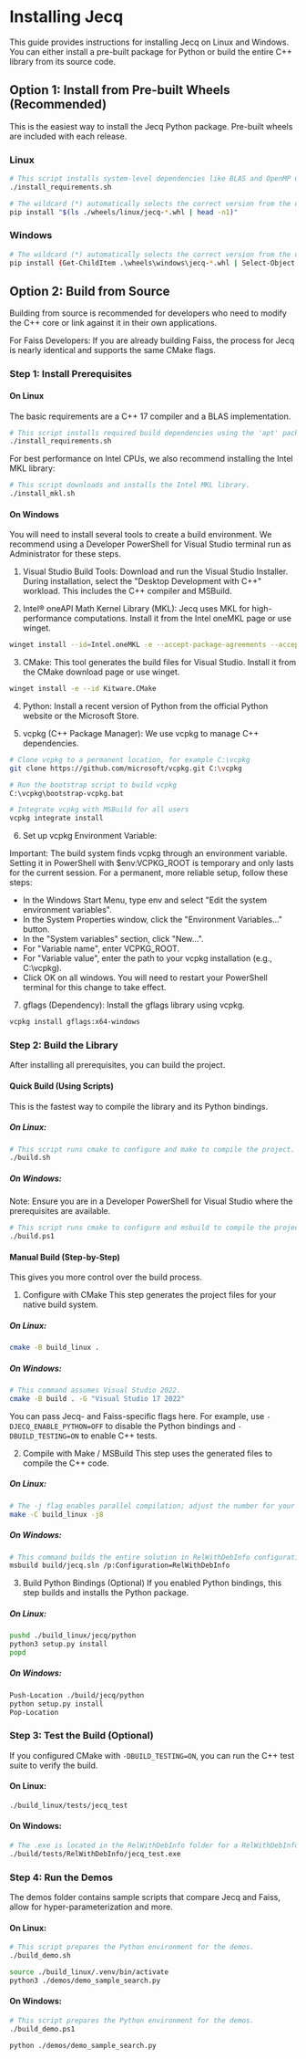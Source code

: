# Installing Jecq
This guide provides instructions for installing Jecq on Linux and Windows. You can either install a pre-built package for Python or build the entire C++ library from its source code.

## Option 1: Install from Pre-built Wheels (Recommended)
This is the easiest way to install the Jecq Python package. Pre-built wheels are included with each release.

### Linux

```sh
# This script installs system-level dependencies like BLAS and OpenMP using apt.
./install_requirements.sh

# The wildcard (*) automatically selects the correct version from the directory.
pip install "$(ls ./wheels/linux/jecq-*.whl | head -n1)"
```

### Windows

```sh
# The wildcard (*) automatically selects the correct version from the directory.
pip install (Get-ChildItem .\wheels\windows\jecq-*.whl | Select-Object -First 1 -ExpandProperty FullName)
```

## Option 2: Build from Source
Building from source is recommended for developers who need to modify the C++ core or link against it in their own applications.

For Faiss Developers: If you are already building Faiss, the process for Jecq is nearly identical and supports the same CMake flags.

### Step 1: Install Prerequisites

#### On Linux
The basic requirements are a C++ 17 compiler and a BLAS implementation.

```sh
# This script installs required build dependencies using the 'apt' package manager.
./install_requirements.sh
```

For best performance on Intel CPUs, we also recommend installing the Intel MKL library:

```sh
# This script downloads and installs the Intel MKL library.
./install_mkl.sh
```

#### On Windows
You will need to install several tools to create a build environment. We recommend using a Developer PowerShell for Visual Studio terminal run as Administrator for these steps.

1. Visual Studio Build Tools:
Download and run the Visual Studio Installer. During installation, select the "Desktop Development with C++" workload. This includes the C++ compiler and MSBuild.

2. Intel® oneAPI Math Kernel Library (MKL):
Jecq uses MKL for high-performance computations. Install it from the Intel oneMKL page or use winget.

```sh
winget install --id=Intel.oneMKL -e --accept-package-agreements --accept-source-agreements
```

3. CMake:
This tool generates the build files for Visual Studio. Install it from the CMake download page or use winget.

```sh
winget install -e --id Kitware.CMake
```

4. Python:
Install a recent version of Python from the official Python website or the Microsoft Store.

5. vcpkg (C++ Package Manager):
We use vcpkg to manage C++ dependencies.

```sh
# Clone vcpkg to a permanent location, for example C:\vcpkg
git clone https://github.com/microsoft/vcpkg.git C:\vcpkg

# Run the bootstrap script to build vcpkg
C:\vcpkg\bootstrap-vcpkg.bat

# Integrate vcpkg with MSBuild for all users
vcpkg integrate install
```

6. Set up vcpkg Environment Variable:

Important: The build system finds vcpkg through an environment variable. Setting it in PowerShell with $env:VCPKG_ROOT is temporary and only lasts for the current session. For a permanent, more reliable setup, follow these steps:

* In the Windows Start Menu, type env and select "Edit the system environment variables".
* In the System Properties window, click the "Environment Variables..." button.
* In the "System variables" section, click "New...".
* For "Variable name", enter VCPKG_ROOT.
* For "Variable value", enter the path to your vcpkg installation (e.g., C:\vcpkg).
* Click OK on all windows. You will need to restart your PowerShell terminal for this change to take effect.

7. gflags (Dependency):
Install the gflags library using vcpkg.

```sh
vcpkg install gflags:x64-windows
```

### Step 2: Build the Library
After installing all prerequisites, you can build the project.

#### Quick Build (Using Scripts)
This is the fastest way to compile the library and its Python bindings.

##### On Linux:

```sh
# This script runs cmake to configure and make to compile the project.
./build.sh
```

##### On Windows:

Note: Ensure you are in a Developer PowerShell for Visual Studio where the prerequisites are available.

```sh
# This script runs cmake to configure and msbuild to compile the project.
./build.ps1
```

#### Manual Build (Step-by-Step)
This gives you more control over the build process.

1. Configure with CMake
This step generates the project files for your native build system.

##### On Linux:

```sh
cmake -B build_linux .
```

##### On Windows:

```sh
# This command assumes Visual Studio 2022.
cmake -B build . -G "Visual Studio 17 2022"
```

You can pass Jecq- and Faiss-specific flags here. For example, use `-DJECQ_ENABLE_PYTHON=OFF` to disable the Python bindings and `-DBUILD_TESTING=ON` to enable C++ tests.

2. Compile with Make / MSBuild
This step uses the generated files to compile the C++ code.

##### On Linux:

```sh
# The -j flag enables parallel compilation; adjust the number for your CPU cores.
make -C build_linux -j8
```

##### On Windows:

```sh
# This command builds the entire solution in RelWithDebInfo configuration.
msbuild build/jecq.sln /p:Configuration=RelWithDebInfo
```

3. Build Python Bindings (Optional)
If you enabled Python bindings, this step builds and installs the Python package.

##### On Linux:

```sh
pushd ./build_linux/jecq/python
python3 setup.py install
popd
```

##### On Windows:

```sh
Push-Location ./build/jecq/python
python setup.py install
Pop-Location
```

### Step 3: Test the Build (Optional)
If you configured CMake with `-DBUILD_TESTING=ON`, you can run the C++ test suite to verify the build.

#### On Linux:

```sh
./build_linux/tests/jecq_test
```

#### On Windows:

```sh
# The .exe is located in the RelWithDebInfo folder for a RelWithDebInfo build.
./build/tests/RelWithDebInfo/jecq_test.exe
```

### Step 4: Run the Demos
The demos folder contains sample scripts that compare Jecq and Faiss, allow for hyper-parameterization and more.

#### On Linux:

```sh
# This script prepares the Python environment for the demos.
./build_demo.sh

source ./build_linux/.venv/bin/activate
python3 ./demos/demo_sample_search.py
```

#### On Windows:

```sh
# This script prepares the Python environment for the demos.
./build_demo.ps1

python ./demos/demo_sample_search.py
```
